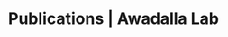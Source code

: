 ---
title: Publications | Awadalla Lab
permalink: /publications/
published: false
isPublic_b: true

publicationType_txt: journal
title_txt: "Linkage disequilibrium and recombination in hominid mitochondrial DNA."
pmid_tl: 10617471
publishDate_tdt: "1999-12-24T07:23:33.000Z"
journalTitle_txt: "Science (New York, N.Y.)"
volume_tpl: 286
issue_tpl: 5449
authors_list: 
  - author_txt: "Awadalla P"
  - author_txt: "Eyre-Walker A"
  - author_txt: "Smith JM"
---